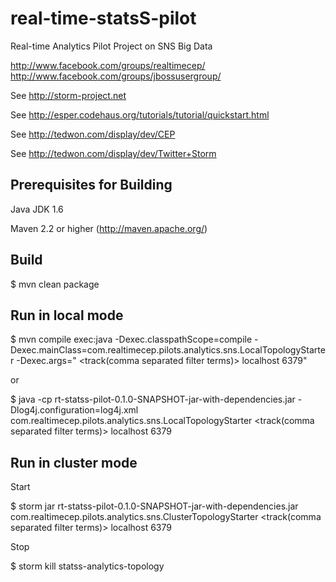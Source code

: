 real-time-statsS-pilot
======================

Real-time Analytics Pilot Project on SNS Big Data

http://www.facebook.com/groups/realtimecep/
http://www.facebook.com/groups/jbossusergroup/

See http://storm-project.net

See http://esper.codehaus.org/tutorials/tutorial/quickstart.html

See http://tedwon.com/display/dev/CEP

See http://tedwon.com/display/dev/Twitter+Storm


Prerequisites for Building
-------------------

Java JDK 1.6

Maven 2.2 or higher (http://maven.apache.org/)



Build
-------------------

$ mvn clean package



Run in local mode
-------------------

$ mvn compile exec:java -Dexec.classpathScope=compile -Dexec.mainClass=com.realtimecep.pilots.analytics.sns.LocalTopologyStarter -Dexec.args="<twitter id> <twitter pwd> <track(comma separated filter terms)> localhost 6379"

or

$ java -cp rt-statss-pilot-0.1.0-SNAPSHOT-jar-with-dependencies.jar -Dlog4j.configuration=log4j.xml com.realtimecep.pilots.analytics.sns.LocalTopologyStarter <twitter id> <twitter pwd> <track(comma separated filter terms)> localhost 6379


Run in cluster mode
-------------------

Start

$ storm jar rt-statss-pilot-0.1.0-SNAPSHOT-jar-with-dependencies.jar com.realtimecep.pilots.analytics.sns.ClusterTopologyStarter <twitter id> <twitter pwd> <track(comma separated filter terms)> localhost 6379


Stop

$ storm kill statss-analytics-topology